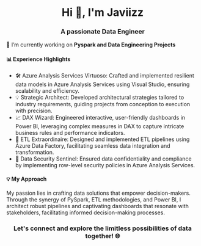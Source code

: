 <h1 align="center">Hi 👋, I'm Javiizz</h1>
<h3 align="center">A passionate Data Engineer</h3>

🔭 I’m currently working on **Pyspark and Data Engineering Projects**

<h4 align="left">📊 Experience Highlights</h4>

- 🛠️ Azure Analysis Services Virtuoso: Crafted and implemented resilient data models in Azure Analysis Services using Visual Studio, ensuring scalability and efficiency.
- 💡 Strategic Architect: Developed architectural strategies tailored to industry requirements, guiding projects from conception to execution with precision.
- 📈 DAX Wizard: Engineered interactive, user-friendly dashboards in Power BI, leveraging complex measures in DAX to capture intricate business rules and performance indicators.
- 🚀 ETL Extraordinaire: Designed and implemented ETL pipelines using Azure Data Factory, facilitating seamless data integration and transformation.
- 🔐 Data Security Sentinel: Ensured data confidentiality and compliance by implementing row-level security policies in Azure Analysis Services.

<h4 align="left">💡 My Approach</h4>
My passion lies in crafting data solutions that empower decision-makers. Through the synergy of PySpark, ETL methodologies, and Power BI,
I architect robust pipelines and captivating dashboards that resonate with stakeholders, facilitating informed decision-making processes.

<h3 align="center">Let's connect and explore the limitless possibilities of data together! 🌐</h3>


<!---
javiizz/javiizz is a ✨ special ✨ repository because its `README.md` (this file) appears on your GitHub profile.
You can click the Preview link to take a look at your changes.
--->
